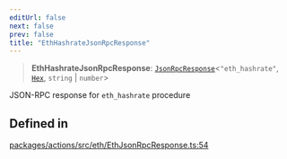 ```yaml
---
editUrl: false
next: false
prev: false
title: "EthHashrateJsonRpcResponse"
---
```


> **EthHashrateJsonRpcResponse**: [`JsonRpcResponse`](/reference/tevm/jsonrpc/type-aliases/jsonrpcresponse/)\<`"eth_hashrate"`, [`Hex`](/reference/tevm/utils/type-aliases/hex/), `string` \| `number`\>

JSON-RPC response for `eth_hashrate` procedure

## Defined in

[packages/actions/src/eth/EthJsonRpcResponse.ts:54](https://github.com/evmts/tevm-monorepo/blob/main/packages/actions/src/eth/EthJsonRpcResponse.ts#L54)
